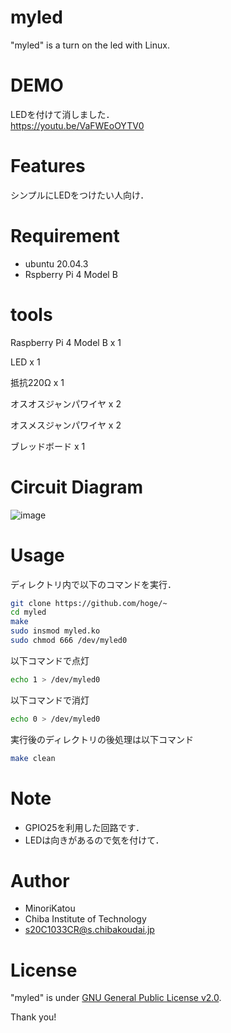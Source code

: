 # myled

"myled" is a turn on the led with Linux.

# DEMO

LEDを付けて消しました．<br>
https://youtu.be/VaFWEoOYTV0

# Features

シンプルにLEDをつけたい人向け．

# Requirement

* ubuntu 20.04.3
* Rspberry Pi 4 Model B

# tools

Raspberry Pi 4 Model B x 1<br>

LED x 1<br>

抵抗220Ω x 1<br>

オスオスジャンパワイヤ x 2<br>

オスメスジャンパワイヤ x 2<br>

ブレッドボード x 1<br>

# Circuit Diagram

![image](https://user-images.githubusercontent.com/93694457/146134518-958ef9a3-3ed2-437d-ba1c-82c351d52705.png)

# Usage

ディレクトリ内で以下のコマンドを実行．

```bash
git clone https://github.com/hoge/~
cd myled
make
sudo insmod myled.ko
sudo chmod 666 /dev/myled0
```
以下コマンドで点灯

```bash
echo 1 > /dev/myled0
```

以下コマンドで消灯

```bash
echo 0 > /dev/myled0
```

実行後のディレクトリの後処理は以下コマンド

```bash
make clean
```

# Note

* GPIO25を利用した回路です．
* LEDは向きがあるので気を付けて．

# Author

* MinoriKatou
* Chiba Institute of Technology
* s20C1033CR@s.chibakoudai.jp

# License

"myled" is under [GNU General Public License v2.0](https://www.gnu.org/licenses/).

Thank you!
